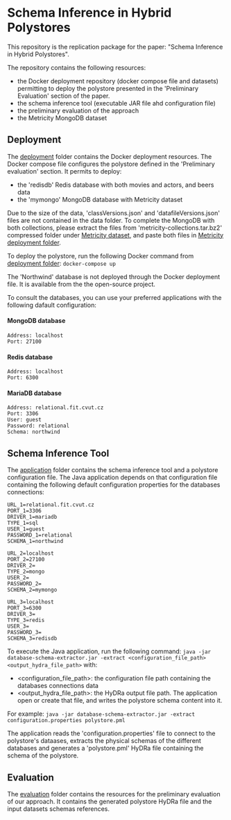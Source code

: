 # Schema Inference in Hybrid Polystores
This repository is the replication package for the paper: "Schema Inference in Hybrid Polystores".

The repository contains the following resources:
- the Docker deployment repository (docker compose file and datasets) permitting to deploy the polystore presented in the 'Preliminary Evaluation' section of the paper.
- the schema inference tool (executable JAR file ahd configuration file)
- the preliminary evaluation of the approach
- the Metricity MongoDB dataset

## Deployment
The [deployment](deployment/) folder contains the Docker deployment resources. The Docker compose file configures the polystore defined in the 'Preliminary evaluation' section. It permits to deploy:
- the 'redisdb' Redis database with both movies and actors, and beers data
- the 'mymongo' MongoDB database with Metricity dataset

Due to the size of the data, 'classVersions.json' and 'datafileVersions.json' files are not contained in the data folder. To complete the MongoDB with both collections, please extract the files from 'metricity-collections.tar.bz2' compressed folder under [Metricity dataset](datasets/metricity/), and paste both files in [Metricity deployment folder](deployment/data/mongo-seed/metricity-collections/). 

To deploy the polystore, run the following Docker command from [deployment folder](deployment/):
```docker-compose up```

The 'Northwind' database is not deployed through the Docker deployment file. It is available from the the open-source project.

To consult the databases, you can use your preferred applications with the following dafault configuration:
#### MongoDB database
```
Address: localhost
Port: 27100
```
#### Redis database
```
Address: localhost
Port: 6300
```

#### MariaDB database
```
Address: relational.fit.cvut.cz
Port: 3306
User: guest
Password: relational
Schema: northwind
```

## Schema Inference Tool
The [application](application/) folder contains the schema inference tool and a polystore configuration file. The Java application depends on that configuration file containing the following default configuration properties for the databases connections:
```
URL_1=relational.fit.cvut.cz
PORT_1=3306
DRIVER_1=mariadb
TYPE_1=sql
USER_1=guest
PASSWORD_1=relational
SCHEMA_1=northwind

URL_2=localhost
PORT_2=27100
DRIVER_2=
TYPE_2=mongo
USER_2=
PASSWORD_2=
SCHEMA_2=mymongo

URL_3=localhost
PORT_3=6300
DRIVER_3=
TYPE_3=redis
USER_3=
PASSWORD_3=
SCHEMA_3=redisdb
```

To execute the Java application, run the following command:
```java -jar database-schema-extractor.jar -extract <configuration_file_path> <output_hydra_file_path>```
with:
- <configuration_file_path>: the configuration file path containing the databases connections data
- <output_hydra_file_path>: the HyDRa output file path. The application open or create that file, and writes the polystore schema content into it.

For example:
```java -jar database-schema-extractor.jar -extract configuration.properties polystore.pml```

The application reads the 'configuration.properties' file to connect to the polystore's dataases, extracts the physical schemas of the different databases and generates a 'polystore.pml' HyDRa file containing the schema of the polystore.

## Evaluation
The [evaluation](evaluation/) folder contains the resources for the preliminary evaluation of our approach. It contains the generated polystore HyDRa file and the input datasets schemas references.
